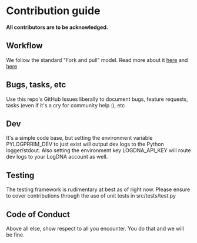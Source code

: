 # Contribution guide

**All contributors are to be acknowledged.**

## Workflow

We follow the standard "Fork and pull" model.  Read more about it [here](https://docs.github.com/en/github/collaborating-with-pull-requests/getting-started/about-collaborative-development-models#fork-and-pull-model) and [here](https://gist.github.com/Chaser324/ce0505fbed06b947d962)

## Bugs, tasks, etc

Use this repo's GitHub Issues liberally to document bugs, feature requests, tasks (even if it's a cry for community help :), etc

## Dev

It's a simple code base, but setting the environment variable PYLOGPRRIM_DEV to just exist will output dev logs to the Python logger/stdout.  Also setting the environment key LOGDNA_API_KEY will route dev logs to your LogDNA account as well.

## Testing

The testing framework is rudimentary at best as of right now. Please ensure to cover contributions through the use of unit tests in src/tests/test.py

## Code of Conduct

Above all else, show respect to all you encounter.  You do that and we will be fine.
